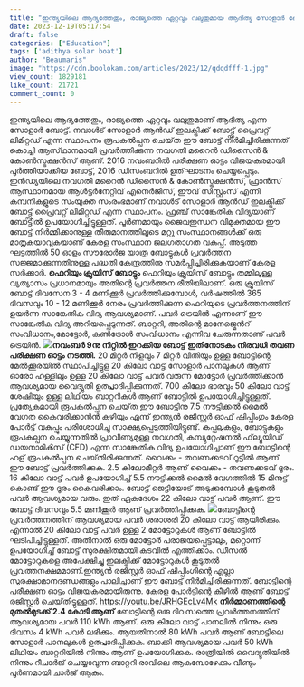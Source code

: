 ```yaml
---
title: "ഇന്ത്യയിലെ ആദ്യത്തേതും, രാജ്യത്തെ ഏറ്റവും വലുതുമായ ആദിത്യ സോളാർ ബോട്ട്"
date: 2023-12-19T05:17:54
draft: false
categories: ["Education"]
tags: ['adithya solar boat']
author: "Beaumaris"
image: "https://cdn.boolokam.com/articles/2023/12/qdqdfff-1.jpg"
view_count: 1829181
like_count: 21721
comment_count: 0
---
```


ഇന്ത്യയിലെ ആദ്യത്തേതും, രാജ്യത്തെ ഏറ്റവും വലുതുമാണ് ആദിത്യ എന്ന സോളാർ ബോട്ട്. നവാൾട് സോളാർ ആൻഡ് ഇലക്ട്രിക്ക് ബോട്ട്സ് പ്രൈവറ്റ് ലിമിറ്റഡ് എന്ന സ്ഥാപനം രൂപകൽപ്പന ചെയ്‌ത ഈ ബോട്ട് നിർമിച്ചിരിക്കുന്നത് കൊച്ചി ആസ്‌ഥാനമായി പ്രവർത്തിക്കുന്ന നവഗതി മറൈൻ ഡിസൈൻ & കോൺസ്ട്രക്ഷൻസ് ആണ്. 2016 നവംബറിൽ പരീക്ഷണ ഓട്ടം വിജയകരമായി പൂർത്തിയാക്കിയ ബോട്ട്, 2016 ഡിസംബറിൽ ഉത്‌ഘാടനം ചെയ്യപ്പെടും. ഇൻഡ്യയിലെ നവഗതി മറൈൻ ഡിസൈൻ & കോൺസ്ട്രക്ഷൻസ്, ഫ്രാൻസ് ആസ്ഥാനമായ ആൾട്ടർനേറ്റീവ് എനെർജിസ്, ഈവ് സിസ്റ്റംസ് എന്നീ കമ്പനികളുടെ സംയുക്ത സംരംഭമാണ് നവാൾട് സോളാർ ആൻഡ് ഇലക്ട്രിക്ക് ബോട്ട്സ് പ്രൈവറ്റ് ലിമിറ്റഡ് എന്ന സ്ഥാപനം. ഫ്രഞ്ച് സാങ്കേതിക വിദ്യയാണ് ബോട്ടിൽ ഉപയോഗിച്ചിട്ടുള്ളത്. പൂർണമായും ജൈവഇന്ധന വിമുക്തമായ ഈ ബോട്ട് നിർമ്മിക്കാനുള്ള തീരുമാനത്തിലൂടെ മറ്റു സംസ്ഥാനങ്ങൾക്ക് ഒരു മാതൃകയാവുകയാണ് കേരള സംസ്ഥാന ജലഗതാഗത വകുപ്പ്. അടുത്ത ഘട്ടത്തിൽ 50 ഓളം സൗരോർജ യാത്ര ബോട്ടുകൾ പ്രവർത്തന സജ്ജമാക്കുന്നതിനുള്ള പദ്ധതി കേന്ദ്രത്തിനു സമർപ്പിച്ചിരിക്കുകയാണ് കേരള സർക്കാർ. **ഫെറിയും ക്രൂയിസ് ബോട്ടും** ഫെറിയും ക്രൂയിസ് ബോട്ടും തമ്മിലുള്ള വ്യത്യാസം പ്രധാനമായും അതിന്റെ പ്രവർത്തന രീതിയിലാണ്. ഒരു ക്രൂയിസ് ബോട്ട് ദിവസേന 3 - 4 മണിക്കൂർ പ്രവർത്തിക്കുമ്പോൾ, വർഷത്തിൽ 365 ദിവസവും 10 - 12 മണിക്കൂർ നേരം പ്രവർത്തിക്കുന്ന ഫെറിയുടെ പ്രവർത്തനത്തിന് ഉയർന്ന സാങ്കേതിക വിദ്യ ആവശ്യമാണ്. പവർ ട്രെയിൻ എന്നാണ് ഈ സാങ്കേതിക വിദ്യ അറിയപ്പെടുന്നത്. ബാറ്ററി, അതിന്റെ മാനേജ്മെൻറ് സംവിധാനം,മോട്ടോർ, കൺട്രോൾ സംവിധാനം എന്നിവ ചേരുന്നതാണ് പവർ ട്രെയിൻ. **![](https://cdn.boolokam.com/articles/2023/12/qddqddd.jpg)നവംബർ 9നു നീറ്റിൽ ഇറക്കിയ ബോട്ട് ഇതിനോടകം നിരവധി തവണ പരീക്ഷണ ഓട്ടം നടത്തി.** 20 മീറ്റർ നീളവും 7 മീറ്റർ വീതിയും ഉള്ള ബോട്ടിന്റെ മേൽക്കൂരയിൽ സ്ഥാപിച്ചിട്ടുള 20 കിലോ വാട്ട് സോളാർ പാനലുകൾ ആണ് ഓരോ ഹള്ളിലും ഉള്ള 20 കിലോ വാട്ട് പവർ വരുന്ന മോട്ടോർ പ്രവർത്തിക്കാൻ ആവശ്യമായ വൈദ്യുതി ഉത്പ്പാദിപ്പിക്കുന്നത്. 700 കിലോ ഭാരവും 50 കിലോ വാട്ട് ശേഷിയും ഉള്ള ലിഥിയം ബാറ്ററികൾ ആണ് ബോട്ടിൽ ഉപയോഗിച്ചിട്ടുള്ളത്. പ്രത്യേകമായി രൂപകൽപ്പന ചെയ്‌ത ഈ ബോട്ടിനു 7.5 നൗട്ടിക്കൽ മൈൽ വേഗത കൈവരിക്കാൻൻ കഴിയും എന്ന് ഇന്ത്യൻ രജിസ്റ്റർ ഓഫ് ഷിപ്പിംഗും കേരള പോർട്ട് വകുപ്പും പരിശോധിച്ചു സാക്ഷ്യപ്പെടുത്തിയിട്ടുണ്ട്. കപ്പലുകളും, ബോട്ടുകളും രൂപകല്പന ചെയ്യുന്നതിൽ പ്രാവീണ്യമുള്ള നവഗതി, കമ്പ്യുറ്റേഷനൽ ഫ്‌ല്യൂയിഡ് ഡയനാമിൿസ് (CFD) എന്ന സാങ്കേതിക വിദ്യ ഉപയോഗിച്ചാണ് ഈ ബോട്ടിന്റെ ഹള് രൂപകൽപ്പന ചെയ്‌തിരിക്കുന്നത്. വൈക്കം - തവണക്കടവ് റൂട്ടിൽ ആണ് ഈ ബോട്ട് പ്രവർത്തിക്കുക. 2.5 കിലോമീറ്റർ ആണ് വൈക്കം - തവണക്കടവ് ദൂരം. 16 കിലോ വാട്ട് പവർ ഉപയോഗിച്ച് 5.5 നൗട്ടിക്കൽ മൈൽ വേഗത്തിൽ 15 മിനുട്ട് കൊണ്ട് ഈ ദൂരം കൈവരിക്കാം. ബോട്ട് ജെട്ടിയോട്‌ അടുക്കുമ്പോൾ കൂടുതൽ പവർ ആവശ്യമായ വരും. ഇത് ഏകദേശം 22 കിലോ വാട്ട് പവർ ആണ്. ഈ ബോട്ട് ദിവസവും 5.5 മണിക്കൂർ ആണ് പ്രവർത്തിപ്പിക്കുക. ![](https://cdn.boolokam.com/articles/2023/12/dqdqffff-1.jpg)ബോട്ടിന്റെ പ്രവർത്തനത്തിന് ആവശ്യമായ പവർ ശരാശരി 20 കിലോ വാട്ട് ആയിരിക്കും. എന്നാൽ 20 കിലോ വാട്ട് പവർ ഉള്ള 2 മോട്ടോറുകൾ ആണ് ബോട്ടിൽ ഘടിപിച്ചിട്ടുള്ളത്. അതിനാൽ ഒരു മോട്ടോർ പരാജയപ്പെട്ടാലും, മറ്റൊന്ന് ഉപയോഗിച്ച് ബോട്ട് സുരക്ഷിതമായി കടവിൽ എത്തിക്കാം. ഡീസൽ മോട്ടോറുകളെ അപേക്ഷിച്ചു ഇലക്ട്രിക്ക് മോട്ടോറുകൾ കൂടുതൽ പ്രവത്തനക്ഷമമാണ്.ഇന്ത്യൻ രജിസ്റ്റർ ഓഫ് ഷിപ്പിംഗിന്റെ എല്ലാ സുരക്ഷാമാനദണ്ഡങ്ങളും പാലിച്ചാണ് ഈ ബോട്ട് നിർമിച്ചിരിക്കുന്നത്. ബോട്ടിന്റെ പരീക്ഷണ ഓട്ടം വിജയകരമായിരുന്നു. കേരള പോർട്ടിന്റെ കീഴിൽ ആണ് ബോട്ട് രജിസ്റ്റർ ചെയ്‌തിട്ടുള്ളത്. https://youtu.be/JRHGEcLv4Mk **നിർമ്മാണത്തിന്റെ മുതൽമുടക്ക് 2.4 കോടി ആണ്** ബോട്ടിന്റെ ഒരു ദിവസത്തെ പ്രവർത്തനത്തിന് ആവശ്യമായ പവർ 110 kWh ആണ്. ഒരു കിലോ വാട്ട് പാനലിൽ നിന്നും ഒരു ദിവസം 4 kWh പവർ ലഭിക്കും. ആയതിനാൽ 80 kWh പവർ ആണ് ബോട്ടിലെ സോളാർ പാനലുകൾ ഉത്പ്പാദിപ്പിക്കുക. ബാക്കി ആവശ്യമായ പവർ 50 kWh ലിഥിയം ബാറ്ററിയിൽ നിന്നും ആണ് ഉപയോഗിക്കുക. രാത്രിയിൽ വൈദ്യുതിയിൽ നിന്നും റീചാർജ് ചെയ്യാവുന്ന ബാറ്ററി രാവിലെ ആകുമ്പോഴേക്കും വീണ്ടും പൂർണമായി ചാർജ് ആകും.
